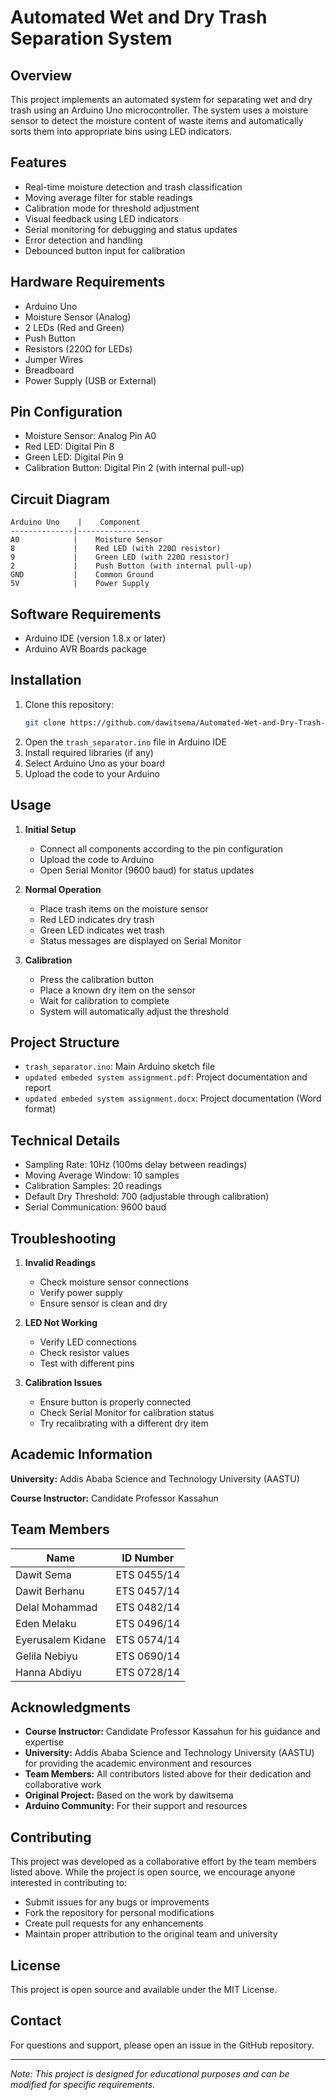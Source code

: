 # Automated Wet and Dry Trash Separation System

## Overview

This project implements an automated system for separating wet and dry trash using an Arduino Uno microcontroller. The system uses a moisture sensor to detect the moisture content of waste items and automatically sorts them into appropriate bins using LED indicators.

## Features

- Real-time moisture detection and trash classification
- Moving average filter for stable readings
- Calibration mode for threshold adjustment
- Visual feedback using LED indicators
- Serial monitoring for debugging and status updates
- Error detection and handling
- Debounced button input for calibration

## Hardware Requirements

- Arduino Uno
- Moisture Sensor (Analog)
- 2 LEDs (Red and Green)
- Push Button
- Resistors (220Ω for LEDs)
- Jumper Wires
- Breadboard
- Power Supply (USB or External)

## Pin Configuration

- Moisture Sensor: Analog Pin A0
- Red LED: Digital Pin 8
- Green LED: Digital Pin 9
- Calibration Button: Digital Pin 2 (with internal pull-up)

## Circuit Diagram

```
Arduino Uno    |    Component
--------------|----------------
A0            |    Moisture Sensor
8             |    Red LED (with 220Ω resistor)
9             |    Green LED (with 220Ω resistor)
2             |    Push Button (with internal pull-up)
GND           |    Common Ground
5V            |    Power Supply
```

## Software Requirements

- Arduino IDE (version 1.8.x or later)
- Arduino AVR Boards package

## Installation

1. Clone this repository:
   ```bash
   git clone https://github.com/dawitsema/Automated-Wet-and-Dry-Trash-Separation-System-Using-Arduino-Uno.git
   ```
2. Open the `trash_separator.ino` file in Arduino IDE
3. Install required libraries (if any)
4. Select Arduino Uno as your board
5. Upload the code to your Arduino

## Usage

1. **Initial Setup**

   - Connect all components according to the pin configuration
   - Upload the code to Arduino
   - Open Serial Monitor (9600 baud) for status updates

2. **Normal Operation**

   - Place trash items on the moisture sensor
   - Red LED indicates dry trash
   - Green LED indicates wet trash
   - Status messages are displayed on Serial Monitor

3. **Calibration**
   - Press the calibration button
   - Place a known dry item on the sensor
   - Wait for calibration to complete
   - System will automatically adjust the threshold

## Project Structure

- `trash_separator.ino`: Main Arduino sketch file
- `updated embeded system assignment.pdf`: Project documentation and report
- `updated embeded system assignment.docx`: Project documentation (Word format)

## Technical Details

- Sampling Rate: 10Hz (100ms delay between readings)
- Moving Average Window: 10 samples
- Calibration Samples: 20 readings
- Default Dry Threshold: 700 (adjustable through calibration)
- Serial Communication: 9600 baud

## Troubleshooting

1. **Invalid Readings**

   - Check moisture sensor connections
   - Verify power supply
   - Ensure sensor is clean and dry

2. **LED Not Working**

   - Verify LED connections
   - Check resistor values
   - Test with different pins

3. **Calibration Issues**
   - Ensure button is properly connected
   - Check Serial Monitor for calibration status
   - Try recalibrating with a different dry item

## Academic Information

**University:** Addis Ababa Science and Technology University (AASTU)

**Course Instructor:** Candidate Professor Kassahun

## Team Members

| Name              | ID Number   |
| ----------------- | ----------- |
| Dawit Sema        | ETS 0455/14 |
| Dawit Berhanu     | ETS 0457/14 |
| Delal Mohammad    | ETS 0482/14 |
| Eden Melaku       | ETS 0496/14 |
| Eyerusalem Kidane | ETS 0574/14 |
| Gelila Nebiyu     | ETS 0690/14 |
| Hanna Abdiyu      | ETS 0728/14 |

## Acknowledgments

- **Course Instructor:** Candidate Professor Kassahun for his guidance and expertise
- **University:** Addis Ababa Science and Technology University (AASTU) for providing the academic environment and resources
- **Team Members:** All contributors listed above for their dedication and collaborative work
- **Original Project:** Based on the work by dawitsema
- **Arduino Community:** For their support and resources

## Contributing

This project was developed as a collaborative effort by the team members listed above. While the project is open source, we encourage anyone interested in contributing to:

- Submit issues for any bugs or improvements
- Fork the repository for personal modifications
- Create pull requests for any enhancements
- Maintain proper attribution to the original team and university

## License

This project is open source and available under the MIT License.

## Contact

For questions and support, please open an issue in the GitHub repository.

---

_Note: This project is designed for educational purposes and can be modified for specific requirements._
